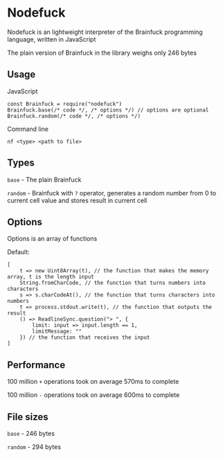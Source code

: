 # Nodefuck

Nodefuck is an lightweight interpreter of the Brainfuck programming language, written in JavaScript

The plain version of Brainfuck in the library weighs only 246 bytes

## Usage

JavaScript
```
const Brainfuck = require("nodefuck")
Brainfuck.base(/* code */, /* options */) // options are optional
Brainfuck.random(/* code */, /* options */)
```

Command line
```
nf <type> <path to file>
```

## Types

`base` - The plain Brainfuck

`random` - Brainfuck with `?` operator, generates a random number from 0 to current cell value and stores result in current cell

## Options

Options is an array of functions

Default:
```
[
    t => new Uint8Array(t), // the function that makes the memory array, t is the length input
    String.fromCharCode, // the function that turns numbers into characters
    s => s.charCodeAt(), // the function that turns characters into numbers
    t => process.stdout.write(t), // the function that outputs the result
    () => ReadlineSync.question("> ", {
        limit: input => input.length == 1,
        limitMessage: ""
    }) // the function that receives the input
]
```

## Performance

100 million `+` operations took on average 570ms to complete

100 million `-` operations took on average 600ms to complete

## File sizes

`base` - 246 bytes

`random` - 294 bytes
